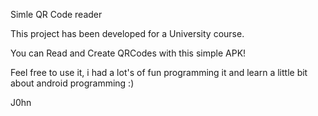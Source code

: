 Simle QR Code reader

This project has been developed for a University course.

You can Read and Create QRCodes with this simple APK!

Feel free to use it, i had a lot's of fun programming it and learn a little bit about android programming :)

J0hn
